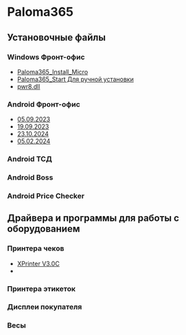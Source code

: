 # Paloma365
## Установочные файлы
### Windows Фронт-офис
- [Paloma365_Install_Micro](https://github.com/Vladsoftik/Paloma365_public/raw/master/%D0%A3%D1%81%D1%82%D0%B0%D0%BD%D0%BE%D0%B2%D0%BE%D1%87%D0%BD%D1%8B%D0%B5%20%D1%84%D0%B0%D0%B9%D0%BB%D1%8B/Paloma365_Install_Micro.exe)
- [Paloma365_Start Для ручной установки](https://github.com/Vladsoftik/Paloma365_public/raw/master/%D0%A3%D1%81%D1%82%D0%B0%D0%BD%D0%BE%D0%B2%D0%BE%D1%87%D0%BD%D1%8B%D0%B5%20%D1%84%D0%B0%D0%B9%D0%BB%D1%8B/Paloma365_Start.exe)
- [pwr8.dll](https://github.com/Vladsoftik/Paloma365_public/blob/master/%D0%A3%D1%81%D1%82%D0%B0%D0%BD%D0%BE%D0%B2%D0%BE%D1%87%D0%BD%D1%8B%D0%B5%20%D1%84%D0%B0%D0%B9%D0%BB%D1%8B/pwr8.dll)
### Android Фронт-офис 
- [05.09.2023](https://github.com/Vladsoftik/Paloma365_public/blob/master/%D0%A3%D1%81%D1%82%D0%B0%D0%BD%D0%BE%D0%B2%D0%BE%D1%87%D0%BD%D1%8B%D0%B5%20%D1%84%D0%B0%D0%B9%D0%BB%D1%8B/Paloma365_Front%20(05.09.2023)%20x32.apk)
- [19.09.2023](https://github.com/Vladsoftik/Paloma365_public/blob/master/%D0%A3%D1%81%D1%82%D0%B0%D0%BD%D0%BE%D0%B2%D0%BE%D1%87%D0%BD%D1%8B%D0%B5%20%D1%84%D0%B0%D0%B9%D0%BB%D1%8B/Paloma365_Front%20(24).apk)
- [23.10.2024](https://github.com/Vladsoftik/Paloma365_public/blob/master/%D0%A3%D1%81%D1%82%D0%B0%D0%BD%D0%BE%D0%B2%D0%BE%D1%87%D0%BD%D1%8B%D0%B5%20%D1%84%D0%B0%D0%B9%D0%BB%D1%8B/Paloma365_Front%20-%202023-10-24.apk)
- [05.02.2024](https://github.com/Vladsoftik/Paloma365_public/blob/master/%D0%A3%D1%81%D1%82%D0%B0%D0%BD%D0%BE%D0%B2%D0%BE%D1%87%D0%BD%D1%8B%D0%B5%20%D1%84%D0%B0%D0%B9%D0%BB%D1%8B/Paloma365_Front%20-%2005.02.2024.apk)
### Android ТСД
### Android Boss
### Android Price Checker
## Драйвера и программы для работы с оборудованием
### Принтера чеков 
- [XPrinter V3.0C](https://github.com/Vladsoftik/Paloma365_public/raw/master/%D0%A1%D0%BE%D1%84%D1%82%20%D0%B4%D0%BB%D1%8F%20%D0%BE%D0%B1%D0%BE%D1%80%D1%83%D0%B4%D0%BE%D0%B2%D0%B0%D0%BD%D0%B8%D1%8F/XPrinter%20V3.0C.zip)
- 
### Принтера этикеток
### Дисплеи покупателя
### Весы
